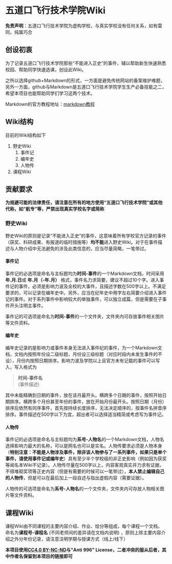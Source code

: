 # 五道口飞行技术学院Wiki

**免责声明**：五道口飞行技术学院为虚构学校，与真实学校没有任何关系，如有雷同，纯属巧合

## 创设初衷

为了记录五道口飞行技术学院那些“不能进入正史”的事件，辅以帮助新生快速熟悉校园、帮助同学快速选课，创设此Wiki。

之所以选择github+Markdown的形式，一方面是避免传统网站的备案维护难题，另外一方面，github与Markdown是五道口飞行技术学院学生生产必备技能之二，希望本项目也能帮助同学们学习这两个技术。

Markdown的官方教程地址：[markdown教程](https://markdown.com.cn/)

## Wiki结构

目前的Wiki结构如下

1. 野史Wiki
    1. 事件记
    2. 编年史
    3. 人物传
2. 课程Wiki

## 贡献要求

**为规避可能的法律责任，请注意在所有的地方使用“五道口飞行技术学院”或其他代称，如“航专”等，严禁出现真实学校名字或简称**

### 野史Wiki

野史Wiki的原则是记录“不能进入正史”的事件，这意味着所有学校官方记录的事件（获奖、科研成果、有报道的临时措施等）**均不能**进入野史Wiki。对于在事件描述与人物介绍中无法避免的涉及此类信息的，应当尽量简略，一笔带过。

#### 事件记

事件记的必选项是命名与主标题均为**时间-事件**的一个Markdown文档，时间采用**年.月.日**或 **年.月（-年.月）** 格式，事件名力求简要，建议不超过10个字。进入事件记的事件，必须是影响力波及全校的大事件，且描述字数在500字以上。不满足要求的，可以记录在编年史中。另外，应当在纪年史中用字左右简要介绍进入事件记的事件。对于系列事件中影响较大的单独事件，可以独立成篇，但是需要在子事件开头注明主事件。

事件记的可选项是命名为**时间-事件**的一个文件夹，文件夹内可存放事件相关图片等文件资料。

#### 编年史

编年史记录的是影响力或事件本身无法进入事件纪的事件，为一个Markdown文档，文档内按照年份设二级标题，月份设三级标题（对应时段内未发生事件的不设），月份内按照日期排序。影响力波及学院以上且官方未有记载的事件可以写入，写入格式为

> **时间-事件名**  
>(事件描述)

其中未能精确到日期的事件，放在该月最开头。横跨多个日期的事件，按照开始日期排序。横跨多个月份甚至年份的事件，放在开始月份最开头。按照日期（月份）排序后依然有同序事件，首先按持续长度排序，无法决定顺序的，按事件名拼音序排序。事件描述在500字以下为宜，超出者可以选择适当精简或考虑写为事件记。

#### 人物传

事件记的必选项是命名与主标题均为**系号-人物名**的一个Markdown文档，人物名选择影响力最大的名称，可以是网名也可以是实名。人物传要求必须是人物本身（**特别注意：不能是人物涉及事件，除非该人物参与了一系列事件，如果只是单个事件，请使用事件记或编年史**）具有至少半个学校级的非正史影响（例如因为获奖等闻名本Wiki不记录）。人物传尽量在500字以上，内容客观真实并力求有证据，不得堆砌奖项等正史内容（但是有需要的时候可以一笔带过），**本人禁止编辑自己的人物传**，但是可以在最后加上一段自述与指出虚假内容（需要证据）。

人物传的可选项是命名为**系号-人物名**的一个文件夹，文件夹内可存放人物相关图片等文件资料。

## 课程Wiki

课程Wiki由不同课程的主要内容介绍、作业、给分等组成，每个课程一个文档，命名为**课程号-课程名** (不同老师间的差异请在文档内说明) ，原则上除主要内容介绍之外分年份记录，请注意注明学期与授课方式（线上/线下）


**本项目使用[CC4.0 BY-NC-ND](https://creativecommons.org/licenses/by-nc-nd/4.0/)与"Anti 996" License，二者冲突的服从后者，其中作者名保留到本项目的链接即可**
